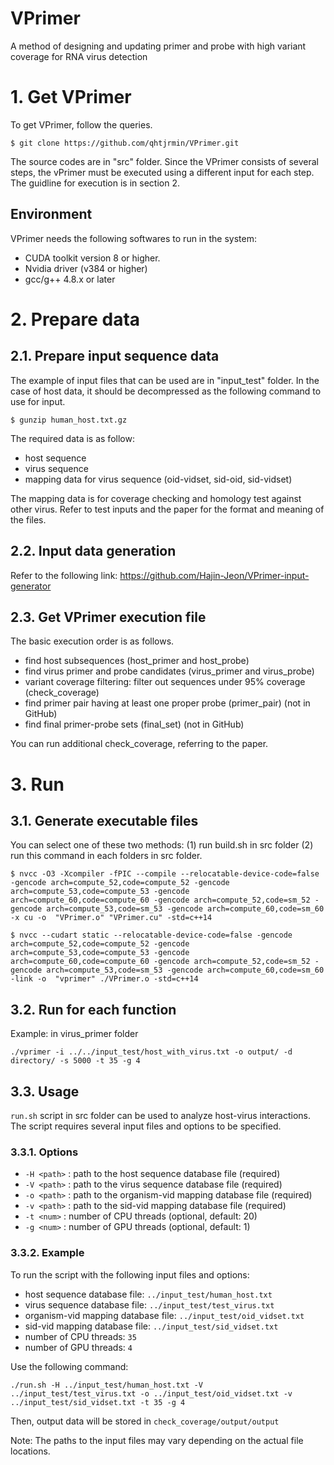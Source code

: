 # VPrimer
A method of designing and updating primer and probe with high variant coverage for RNA virus detection

# 1. Get VPrimer
To get VPrimer, follow the queries.
```
$ git clone https://github.com/qhtjrmin/VPrimer.git
```
The source codes are in "src" folder. Since the VPrimer consists of several steps, the vPrimer must be executed using a different input for each step.
The guidline for execution is in section 2.

## Environment
VPrimer needs the following softwares to run in the system:
- CUDA toolkit version 8 or higher.
- Nvidia driver (v384 or higher)
- gcc/g++ 4.8.x or later

# 2. Prepare data
## 2.1. Prepare input sequence data
The example of input files that can be used are in "input_test" folder. In the case of host data, it should be decompressed as the following command to use for input.
```
$ gunzip human_host.txt.gz
```
The required data is as follow:
- host sequence
- virus sequence
- mapping data for virus sequence (oid-vidset, sid-oid, sid-vidset)

The mapping data is for coverage checking and homology test against other virus.
Refer to test inputs and the paper for the format and meaning of the files. 

## 2.2. Input data generation
Refer to the following link:
https://github.com/Hajin-Jeon/VPrimer-input-generator

## 2.3. Get VPrimer execution file
The basic execution order is as follows.
- find host subsequences (host_primer and host_probe)
- find virus primer and probe candidates (virus_primer and virus_probe)
- variant coverage filtering: filter out sequences under 95% coverage (check_coverage)
- find primer pair having at least one proper probe (primer_pair) (not in GitHub)
- find final primer-probe sets (final_set) (not in GitHub)

You can run additional check_coverage, referring to the paper.

# 3. Run
## 3.1. Generate executable files
You can select one of these two methods: (1) run build.sh in src folder (2) run this command in each folders in src folder.
```
$ nvcc -O3 -Xcompiler -fPIC --compile --relocatable-device-code=false -gencode arch=compute_52,code=compute_52 -gencode arch=compute_53,code=compute_53 -gencode arch=compute_60,code=compute_60 -gencode arch=compute_52,code=sm_52 -gencode arch=compute_53,code=sm_53 -gencode arch=compute_60,code=sm_60  -x cu -o  "VPrimer.o" "VPrimer.cu" -std=c++14

$ nvcc --cudart static --relocatable-device-code=false -gencode arch=compute_52,code=compute_52 -gencode arch=compute_53,code=compute_53 -gencode arch=compute_60,code=compute_60 -gencode arch=compute_52,code=sm_52 -gencode arch=compute_53,code=sm_53 -gencode arch=compute_60,code=sm_60 -link -o  "vprimer" ./VPrimer.o -std=c++14

```
## 3.2. Run for each function
Example: in virus_primer folder
```
./vprimer -i ../../input_test/host_with_virus.txt -o output/ -d directory/ -s 5000 -t 35 -g 4
```

## 3.3. Usage
`run.sh` script in src folder can be used to analyze host-virus interactions. The script requires several input files and options to be specified.

### 3.3.1. Options
- `-H <path>` : path to the host sequence database file (required)
- `-V <path>` : path to the virus sequence database file (required)
- `-o <path>` : path to the organism-vid mapping database file (required)
- `-v <path>` : path to the sid-vid mapping database file (required)
- `-t <num>` : number of CPU threads (optional, default: 20)
- `-g <num>` : number of GPU threads (optional, default: 1)

### 3.3.2. Example

To run the script with the following input files and options:

- host sequence database file: `../input_test/human_host.txt`
- virus sequence database file: `../input_test/test_virus.txt`
- organism-vid mapping database file: `../input_test/oid_vidset.txt`
- sid-vid mapping database file: `../input_test/sid_vidset.txt`
- number of CPU threads: `35`
- number of GPU threads: `4`

Use the following command:
```
./run.sh -H ../input_test/human_host.txt -V ../input_test/test_virus.txt -o ../input_test/oid_vidset.txt -v ../input_test/sid_vidset.txt -t 35 -g 4
```
Then, output data will be stored in `check_coverage/output/output`

Note: The paths to the input files may vary depending on the actual file locations.

